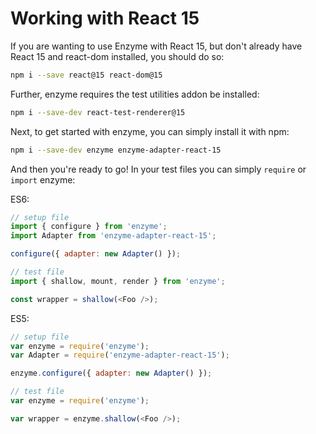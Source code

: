 # Working with React 15

If you are wanting to use Enzyme with React 15, but don't already have React 15 and react-dom
installed, you should do so:

```bash
npm i --save react@15 react-dom@15
```

Further, enzyme requires the test utilities addon be installed:

```bash
npm i --save-dev react-test-renderer@15
```

Next, to get started with enzyme, you can simply install it with npm:

```bash
npm i --save-dev enzyme enzyme-adapter-react-15
```

And then you're ready to go!  In your test files you can simply `require` or `import` enzyme:

ES6:
```js
// setup file
import { configure } from 'enzyme';
import Adapter from 'enzyme-adapter-react-15';

configure({ adapter: new Adapter() });
```

```js
// test file
import { shallow, mount, render } from 'enzyme';

const wrapper = shallow(<Foo />);
```

ES5:
<!-- eslint no-var: 0 -->
```js
// setup file
var enzyme = require('enzyme');
var Adapter = require('enzyme-adapter-react-15');

enzyme.configure({ adapter: new Adapter() });
```

<!-- eslint no-var: 0 -->
```js
// test file
var enzyme = require('enzyme');

var wrapper = enzyme.shallow(<Foo />);
```
